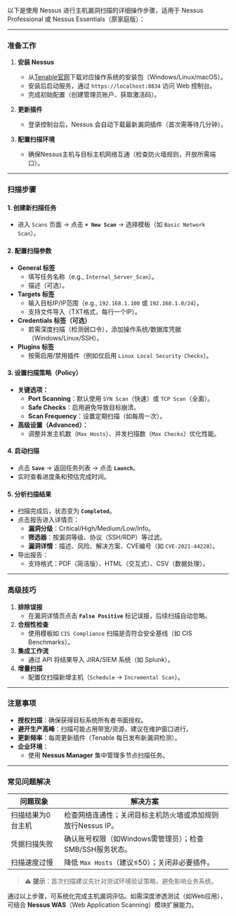 以下是使用 Nessus 进行主机漏洞扫描的详细操作步骤，适用于 Nessus Professional 或 Nessus Essentials（原家庭版）：

---

### **准备工作**
1. **安装 Nessus**  
   - 从[Tenable官网](https://www.tenable.com/downloads/nessus)下载对应操作系统的安装包（Windows/Linux/macOS）。  
   - 安装后启动服务，通过 `https://localhost:8834` 访问 Web 控制台。  
   - 完成初始配置（创建管理员账户、获取激活码）。

2. **更新插件**  
   - 登录控制台后，Nessus 会自动下载最新漏洞插件（首次需等待几分钟）。

3. **配置扫描环境**  
   - 确保Nessus主机与目标主机网络互通（检查防火墙规则，开放所需端口）。

---

### **扫描步骤**
#### **1. 创建新扫描任务**
   - 进入 `Scans` 页面 → 点击 **`+ New Scan`** → 选择模板（如 `Basic Network Scan`）。

#### **2. 配置扫描参数**
   - **General 标签**  
     - 填写任务名称（e.g., `Internal_Server_Scan`）。  
     - 描述（可选）。  
   - **Targets 标签**  
     - 输入目标IP/IP范围（e.g., `192.168.1.100` 或 `192.168.1.0/24`）。  
     - 支持文件导入（TXT格式，每行一个IP）。  
   - **Credentials 标签（可选）**  
     - 若需深度扫描（检测弱口令），添加操作系统/数据库凭据（Windows/Linux/SSH）。  
   - **Plugins 标签**  
     - 按需启用/禁用插件（例如仅启用 `Linux Local Security Checks`）。  

#### **3. 设置扫描策略（Policy）**
   - **关键选项：**  
     - **Port Scanning**：默认使用 `SYN Scan`（快速）或 `TCP Scan`（全面）。  
     - **Safe Checks**：启用避免导致目标崩溃。  
     - **Scan Frequency**：设置定期扫描（如每周一次）。  
   - **高级设置（Advanced）：**  
     - 调整并发主机数（`Max Hosts`）、并发扫描数（`Max Checks`）优化性能。  

#### **4. 启动扫描**
   - 点击 **`Save`** → 返回任务列表 → 点击 **`Launch`**。  
   - 实时查看进度条和预估完成时间。

#### **5. 分析扫描结果**
   - 扫描完成后，状态变为 **`Completed`**。  
   - 点击报告进入详情页：  
     - **漏洞分级**：Critical/High/Medium/Low/Info。  
     - **筛选器**：按漏洞等级、协议（SSH/RDP）等过滤。  
     - **漏洞详情**：描述、风险、解决方案、CVE编号（如 `CVE-2021-44228`）。  
   - 导出报告：  
     - 支持格式：PDF（简洁版）、HTML（交互式）、CSV（数据处理）。  

---

### **高级技巧**
1. **排除误报**  
   - 在漏洞详情页点击 **`False Positive`** 标记误报，后续扫描自动忽略。
2. **合规性检查**  
   - 使用模板如 `CIS Compliance` 扫描是否符合安全基线（如 CIS Benchmarks）。
3. **集成工作流**  
   - 通过 API 将结果导入 JIRA/SIEM 系统（如 Splunk）。
4. **增量扫描**  
   - 配置仅扫描新增主机（`Schedule` → `Incremental Scan`）。

---

### **注意事项**
- **授权扫描**：确保获得目标系统所有者书面授权。
- **避开生产高峰**：扫描可能占用带宽/资源，建议在维护窗口进行。
- **更新频率**：每周更新插件（Tenable 每日发布新漏洞检测）。
- **企业环境**：  
  - 使用 **Nessus Manager** 集中管理多节点扫描任务。

---

### **常见问题解决**
| 问题现象          | 解决方案                                                    |
| ----------------- | ----------------------------------------------------------- |
| 扫描结果为0台主机 | 检查网络连通性；关闭目标主机防火墙或添加规则放行Nessus IP。 |
| 凭据扫描失败      | 确认账号权限（如Windows需管理员）；检查SMB/SSH服务状态。    |
| 扫描速度过慢      | 降低 `Max Hosts`（建议≤50）；关闭非必要插件。               |

> ⚠️ **提示**：首次扫描建议先针对测试环境验证策略，避免影响业务系统。

通过以上步骤，可系统化完成主机漏洞评估。如需深度渗透测试（如Web应用），可结合 **Nessus WAS**（Web Application Scanning）模块扩展能力。